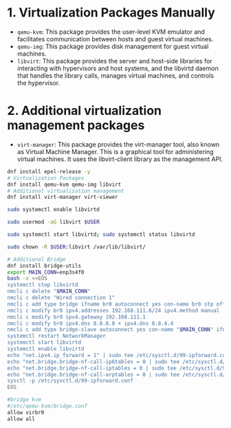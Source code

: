 # 1. Virtualization Packages Manually

- `qemu-kvm`: This package provides the user-level KVM emulator and facilitates communication between hosts and guest virtual machines.
- `qemu-img`: This package provides disk management for guest virtual machines.
- `libvirt`: This package provides the server and host-side libraries for interacting with hypervisors and host systems, and the libvirtd daemon that handles the library calls, manages virtual machines, and controls the hypervisor.

# 2. Additional virtualization management packages

- `virt-manager`: This package provides the virt-manager tool, also known as Virtual Machine Manager. This is a graphical tool for administering virtual machines. It uses the libvirt-client library as the management API.

```sh
dnf install epel-release -y
# Virtualization Packages
dnf install qemu-kvm qemu-img libvirt
# Additional virtualization management
dnf install virt-manager virt-viewer

sudo systemctl enable libvirtd

sudo usermod -aG libvirt $USER

sudo systemctl start libvirtd; sudo systemctl status libvirtd

sudo chown -R $USER:libvirt /var/lib/libvirt/

# Additional Bridge
dnf install bridge-utils
export MAIN_CONN=enp3s4f0
bash -x <<EOS
systemctl stop libvirtd
nmcli c delete "$MAIN_CONN"
nmcli c delete "Wired connection 1"
nmcli c add type bridge ifname br0 autoconnect yes con-name br0 stp off
nmcli c modify br0 ipv4.addresses 192.168.111.6/24 ipv4.method manual
nmcli c modify br0 ipv4.gateway 192.168.111.1
nmcli c modify br0 ipv4.dns 8.8.8.8 + ipv4.dns 8.8.4.4
nmcli c add type bridge-slave autoconnect yes con-name "$MAIN_CONN" ifname "$MAIN_CONN" master br0
systemctl restart NetworkManager
systemctl start libvirtd
systemctl enable libvirtd
echo "net.ipv4.ip_forward = 1" | sudo tee /etc/sysctl.d/99-ipforward.conf
echo "net.bridge.bridge-nf-call-ip6tables = 0 | sudo tee /etc/sysctl.d/99-ipforward.conf
echo "net.bridge.bridge-nf-call-iptables = 0 | sudo tee /etc/sysctl.d/99-ipforward.conf
echo "net.bridge.bridge-nf-call-arptables = 0 | sudo tee /etc/sysctl.d/99-ipforward.conf
sysctl -p /etc/sysctl.d/99-ipforward.conf
EOS

#bridge kvm
#/etc/qemu-kvm/bridge.conf
allow virbr0
allow all
```
